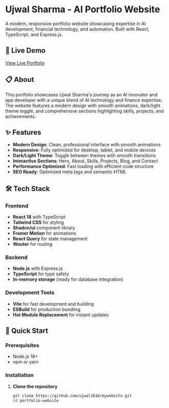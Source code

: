 # Ujwal Sharma - AI Portfolio Website

A modern, responsive portfolio website showcasing expertise in AI development, financial technology, and automation. Built with React, TypeScript, and Express.js.

## 🚀 Live Demo

[View Live Portfolio](ujwalportfolio-eight.vercel.app)

## 📋 About

This portfolio showcases Ujwal Sharma's journey as an AI innovator and app developer with a unique blend of AI technology and finance expertise. The website features a modern design with smooth animations, dark/light theme toggle, and comprehensive sections highlighting skills, projects, and achievements.

## ✨ Features

- **Modern Design**: Clean, professional interface with smooth animations
- **Responsive**: Fully optimized for desktop, tablet, and mobile devices
- **Dark/Light Theme**: Toggle between themes with smooth transitions
- **Interactive Sections**: Hero, About, Skills, Projects, Blog, and Contact
- **Performance Optimized**: Fast loading with efficient code structure
- **SEO Ready**: Optimized meta tags and semantic HTML

## 🛠️ Tech Stack

### Frontend
- **React 18** with TypeScript
- **Tailwind CSS** for styling
- **Shadcn/ui** component library
- **Framer Motion** for animations
- **React Query** for state management
- **Wouter** for routing

### Backend
- **Node.js** with Express.js
- **TypeScript** for type safety
- **In-memory storage** (ready for database integration)

### Development Tools
- **Vite** for fast development and building
- **ESBuild** for production bundling
- **Hot Module Replacement** for instant updates

## 🚀 Quick Start

### Prerequisites
- Node.js 18+ 
- npm or yarn

### Installation

1. **Clone the repository**
   ```bash
   git clone https://github.com/ujwal1616/mywebsite.git
   cd portfolio-website
